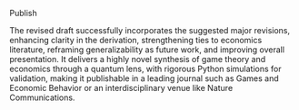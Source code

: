 Publish

The revised draft successfully incorporates the suggested major revisions, enhancing clarity in the derivation, strengthening ties to economics literature, reframing generalizability as future work, and improving overall presentation. It delivers a highly novel synthesis of game theory and economics through a quantum lens, with rigorous Python simulations for validation, making it publishable in a leading journal such as Games and Economic Behavior or an interdisciplinary venue like Nature Communications.
